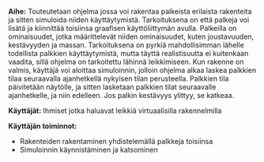 **Aihe:** Touteutetaan ohjelma jossa voi rakentaa palkeista erilaista rakenteita ja sitten simuloida niiden käyttäytymistä. Tarkoituksena on että palkeja voi lisätä ja kiinnittää toisiinsa graafisen käyttöliittymän avulla. Palkeilla on ominaisuudet, jotka määrittelevät niiden ominaisuudet, kuten joustavuuden, kestävyyden ja massan. Tarkoituksena on pyrkiä mahdollisimman lähelle todellista palkkien käyttäytymistä, mutta täyttä realistisuutta ei kuitenkaan vaadita, sillä ohjelma on tarkoitettu lähinnä leikkimiseen. 
Kun rakenne on valmis, käyttäjä voi aloittaa simuloinnin, jolloin ohjelma alkaa laskea palkkien tilaa seuraavalla ajanhetkellä nykyisen tilan perusteella. Palkkien tila päivitetään näytölle, ja sitten lasketaan palkkien tilat seuraavalle ajanhetkelle, ja niin edelleen. Jos palkin kestävyys ylittyy, se katkeaa.

**Käyttäjät:** Ihmiset jotka haluavat leikkiä virtuaalisilla rakennelmilla

**Käyttäjän toiminnot:**
* Rakenteiden rakentaminen yhdistelemällä palkkeja toisiinsa
* Simuloinnin käynnistäminen ja katsominen
